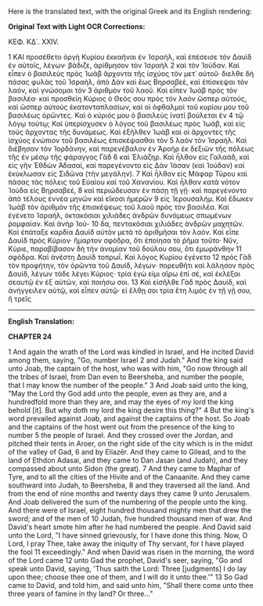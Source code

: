 Here is the translated text, with the original Greek and its English rendering:

**Original Text with Light OCR Corrections:**

ΚΕΦ. ΚΔ΄. XXIV.

1 ΚΑΙ προσέθετο ὀργὴ Κυρίου ἐκκαῆναι ἐν Ἰσραήλ, καὶ ἐπέσεισε τὸν Δαυὶδ ἐν αὐτοῖς, λέγων· βάδιζε, ἀρίθμησον τὸν Ἰσραὴλ
2 καὶ τὸν Ἰούδαν. Καὶ εἶπεν ὁ βασιλεὺς πρὸς Ἰωὰβ ἄρχοντα τῆς ἰσχύος τὸν μετ᾿ αὐτοῦ· διελθε δὴ πάσας φυλὰς τοῦ Ἰσραήλ, ἀπὸ Δὰν καὶ ἕως Βηρσαβεέ, καὶ ἐπίσκεψαι τὸν λαόν, καὶ γνώσομαι τὸν
3 ἀριθμὸν τοῦ λαοῦ. Καὶ εἶπεν Ἰωὰβ πρὸς τὸν βασιλέα· καὶ προσθείη Κύριος ὁ Θεός σου πρὸς τὸν λαὸν ὥσπερ αὐτούς, καὶ ὥσπερ αὐτοὺς ἑκατονταπλασίων, καὶ οἱ ὀφθαλμοί τοῦ κυρίου μου τοῦ βασιλέως ὁρῶντες. Καὶ ὁ κύριός μου ὁ βασιλεὺς ἱνατί βούλεται ἐν
4 τῷ λόγῳ τούτῳ; Καὶ ὑπερίσχυσεν ὁ λόγος τοῦ βασιλέως πρὸς Ἰωάβ, καὶ εἰς τοὺς ἄρχοντας τῆς δυνάμεως. Καὶ ἐξῆλθεν Ἰωὰβ καὶ οἱ ἄρχοντες τῆς ἰσχύος ἐνώπιον τοῦ βασιλέως ἐπισκέψασθαι τὸν
5 λαὸν τὸν Ἰσραήλ. Καὶ διέβησαν τὸν Ἰορδάνην, καὶ παρενέβαλον ἐν Ἀροὴρ ἐκ δεξιῶν τῆς πόλεως τῆς ἐν μέσῳ τῆς φάραγγος Γὰδ
6 καὶ Ἑλιάζηρ. Καὶ ἦλθον εἰς Γαλαάδ, καὶ εἰς γῆν Ἐθδὼν Ἀδασαί, καὶ παρεγένοντο εἰς Δὰν Ἰάσαν (καὶ Ἰούδαν) καὶ ἐκύκλωσαν εἰς Σιδῶνα (τὴν μεγάλην).
7 Καὶ ἦλθον εἰς Μάφαρ Τύρου καὶ πάσας τὰς πόλεις τοῦ Εὐαίου καὶ τοῦ Χανανίου. Καὶ ἦλθαν κατὰ νότον Ἰούδα εἰς Βηρσαβεέ,
8 καὶ περιώδευσαν ἐν πάσῃ τῇ γῇ· καὶ παρεγένοντο ἀπὸ τέλους ἐννέα μηνῶν καὶ εἴκοσι ἡμερῶν
9 εἰς Ἱερουσαλήμ. Καὶ ἔδωκεν Ἰωὰβ τὸν ἀριθμὸν τῆς ἐπισκέψεως τοῦ λαοῦ πρὸς τὸν βασιλέα. Καὶ ἐγένετο Ἰσραήλ, ὀκτακόσιαι χιλιάδες ἀνδρῶν δυνάμεως σπωμένων ῥομφαίαν. Καὶ ἀνὴρ Ἰού-
10 δα, πεντακόσιαι χιλιάδες ἀνδρῶν μαχητῶν. Καὶ ἐπάταξε καρδία Δαυὶδ αὐτὸν μετὰ τὸ ἀριθμῆσαι τὸν λαόν. Καὶ εἶπε Δαυὶδ πρὸς Κύριον· ἥμαρτον σφόδρα, ὅτι ἐποίησα τὸ ῥῆμα τοῦτο· Νῦν, Κύριε, παραβίβασον δὴ τὴν ἀνομίαν τοῦ δούλου σου, ὅτι ἐμωράνθην
11 σφόδρα. Καὶ ἀνέστη Δαυὶδ τοπρωΐ. Καὶ λόγος Κυρίου ἐγένετο
12 πρὸς Γὰδ τὸν προφήτην, τὸν ὁρῶντα τοῦ Δαυίδ, λέγων· πορευθῆτι καὶ λάλησον πρὸς Δαυίδ, λέγων τάδε λέγει Κύριος· τρία ἐγώ εἰμι αἵρω ἐπὶ σέ, καὶ ἐκλέξαι σεαυτῷ ἐν ἐξ αὐτῶν, καὶ ποιήσω σοι.
13 Καὶ εἰσῆλθε Γὰδ πρὸς Δαυίδ, καὶ ἀνήγγειλεν αὐτῷ, καὶ εἶπεν αὐτῷ· εἰ ἔλθῃ σοι τρία ἔτη λιμὸς ἐν τῇ γῇ σου, ἢ τρεῖς

---

**English Translation:**

**CHAPTER 24**

1 And again the wrath of the Lord was kindled in Israel, and He incited David among them, saying, "Go, number Israel
2 and Judah." And the king said unto Joab, the captain of the host, who was with him, "Go now through all the tribes of Israel, from Dan even to Beersheba, and number the people, that I may know the number of the people."
3 And Joab said unto the king, "May the Lord thy God add unto the people, even as they are, and a hundredfold more than they are, and may the eyes of my lord the king behold [it]. But why doth my lord the king desire this thing?"
4 But the king's word prevailed against Joab, and against the captains of the host. So Joab and the captains of the host went out from the presence of the king to number
5 the people of Israel. And they crossed over the Jordan, and pitched their tents in Aroer, on the right side of the city which is in the midst of the valley of Gad,
6 and by Eliazēr. And they came to Gilead, and to the land of Ethdon Adasai, and they came to Dan Jasan (and Judah), and they compassed about unto Sidon (the great).
7 And they came to Maphar of Tyre, and to all the cities of the Hivite and of the Canaanite. And they came southward into Judah, to Beersheba,
8 and they traversed all the land. And from the end of nine months and twenty days they came
9 unto Jerusalem. And Joab delivered the sum of the numbering of the people unto the king. And there were of Israel, eight hundred thousand mighty men that drew the sword; and of the men of
10 Judah, five hundred thousand men of war. And David's heart smote him after he had numbered the people. And David said unto the Lord, "I have sinned grievously, for I have done this thing. Now, O Lord, I pray Thee, take away the iniquity of Thy servant, for I have played the fool
11 exceedingly." And when David was risen in the morning, the word of the Lord came
12 unto Gad the prophet, David's seer, saying, "Go and speak unto David, saying, 'Thus saith the Lord: Three [judgments] I do lay upon thee; choose thee one of them, and I will do it unto thee.'"
13 So Gad came to David, and told him, and said unto him, "Shall there come unto thee three years of famine in thy land? Or three..."